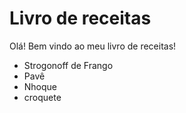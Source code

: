 # Livro de receitas

Olá! Bem vindo ao meu livro de receitas!

- Strogonoff de Frango
- Pavê
- Nhoque
- croquete
